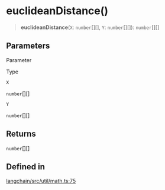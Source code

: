 euclideanDistance()
===================

> **euclideanDistance**(`X`: `number`\[\]\[\], `Y`: `number`\[\]\[\]): `number`\[\]\[\]

Parameters[](#parameters "Direct link to Parameters")
------------------------------------------------------

Parameter

Type

`X`

`number`\[\]\[\]

`Y`

`number`\[\]\[\]

Returns[](#returns "Direct link to Returns")
---------------------------------------------

`number`\[\]\[\]

Defined in[](#defined-in "Direct link to Defined in")
------------------------------------------------------

[langchain/src/util/math.ts:75](https://github.com/hwchase17/langchainjs/blob/1c1274d/langchain/src/util/math.ts#L75)